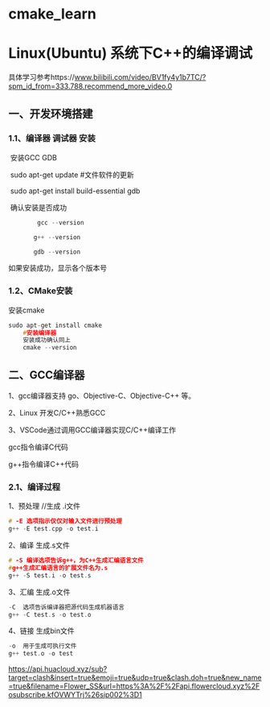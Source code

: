 # cmake_learn

# Linux(Ubuntu) 系统下C++的编译调试

具体学习参考https://www.bilibili.com/video/BV1fy4y1b7TC/?spm_id_from=333.788.recommend_more_video.0

## 一、开发环境搭建

### 1.1、编译器 调试器 安装

​		安装GCC   GDB

​		sudo apt-get update #文件软件的更新

​		sudo apt-get install build-essential gdb

​		确认安装是否成功

```c++
		gcc --version

​		g++ --version

​		gdb --version
```

如果安装成功，显示各个版本号

### 1.2、CMake安装

安装cmake

```c++
sudo apt-get install cmake
    #安装编译器
    安装成功确认同上
    cmake --version
```

## 二、GCC编译器

1、gcc编译器支持 go、Objective-C、Objective-C++  等。

2、Linux 开发C/C++熟悉GCC

3、VSCode通过调用GCC编译器实现C/C++编译工作

gcc指令编译C代码

g++指令编译C++代码

### 2.1、编译过程

1、预处理  //生成 .i文件

```c++
# -E 选项指示仅仅对输入文件进行预处理
g++ -E test.cpp -o test.i
```

2、编译 生成.s文件

```c++
# -S 编译选项告诉g++，为C++生成汇编语言文件
#g++生成汇编语言的扩展文件名为.s
g++ -S test.i -o test.s
```

3、汇编 生成.o文件

```c++
-C  选项告诉编译器把源代码生成机器语言
g++ -C test.s -o test.o
```

4、链接  生成bin文件

```c++
-o  用于生成可执行文件
g++ test.o -o test
```

https://api.huacloud.xyz/sub?target=clash&insert=true&emoji=true&udp=true&clash.doh=true&new_name=true&filename=Flower_SS&url=https%3A%2F%2Fapi.flowercloud.xyz%2Fosubscribe.kfOVWYTrj%26sip002%3D1
